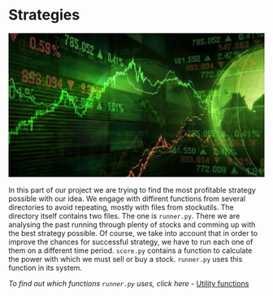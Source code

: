 # Strategies

![](/images/hystorical_prices.jpg)


In this part of our project we are trying to find the most profitable strategy possible with our idea. We engage with diffirent functions from several directories to avoid repeating, mostly with files from stockutils. The directory itself contains two files. The one is `runner.py`. There we are analysing the past running through plenty of stocks and comming up with the best strategy possible. Of course, we take into account that in order to improve the chances for successful strategy, we have to run each one of them on a different time period. `score.py` contains a function to calculate the power with which we must sell or buy a stock. `runner.py` uses this function in its system.

_To find out which functions `runner.py` uses, click here_ - [Utility functions](strategies.md)